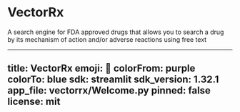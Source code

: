 # VectorRx
A search engine for FDA approved drugs that allows you to search a drug by its mechanism of action and/or adverse reactions using free text

---
title: VectorRx
emoji: 💊
colorFrom: purple
colorTo: blue
sdk: streamlit
sdk_version: 1.32.1
app_file: vectorrx/Welcome.py
pinned: false
license: mit
---

